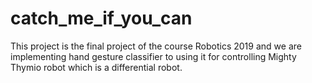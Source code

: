# catch_me_if_you_can
This project is the final project of the course Robotics 2019 and we are implementing hand gesture classifier to using it for controlling Mighty Thymio robot which is a differential robot.
